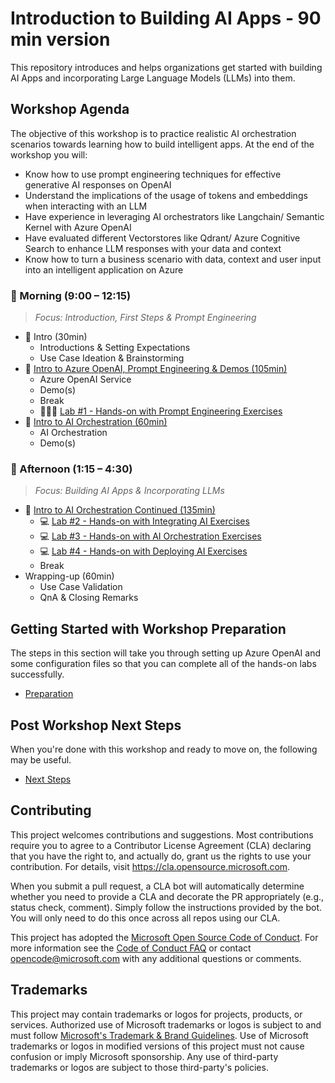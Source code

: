 # Introduction to Building AI Apps - 90 min version

This repository introduces and helps organizations get started with building AI Apps and incorporating Large Language Models (LLMs) into them.

## Workshop Agenda

The objective of this workshop is to practice realistic AI orchestration scenarios towards learning how to build intelligent apps.
At the end of the workshop you will: 
* Know how to use prompt engineering techniques for effective generative AI responses on OpenAI
* Understand the implications of the usage of tokens and embeddings when interacting with an LLM
* Have experience in leveraging AI orchestrators like Langchain/ Semantic Kernel with Azure OpenAI
* Have evaluated different Vectorstores like Qdrant/ Azure Cognitive Search to enhance LLM responses with your data and context
* Know how to turn a business scenario with data, context and user input into an intelligent application on Azure

### 🌅 Morning (9:00 – 12:15)

> *Focus: Introduction, First Steps & Prompt Engineering*

* 📣 Intro (30min)
  * Introductions & Setting Expectations
  * Use Case Ideation & Brainstorming
* 📣 [Intro to Azure OpenAI, Prompt Engineering & Demos (105min)](presentations/README.md)
  * Azure OpenAI Service
  * Demo(s)
  * Break
  * 🧑🏼‍💻 [Lab #1 - Hands-on with Prompt Engineering Exercises](labs/01-prompts/README.md)
* 📣 [Intro to AI Orchestration (60min)](presentations/README.md)
  * AI Orchestration
  * Demo(s)

### 🌆 Afternoon (1:15 – 4:30)

> *Focus: Building AI Apps & Incorporating LLMs*

* 📣 [Intro to AI Orchestration Continued (135min)](presentations/README.md)
  * 💻 [Lab #2 - Hands-on with Integrating AI Exercises](labs/02-integrating-ai/README.md)
  * 💻 [Lab #3 - Hands-on with AI Orchestration Exercises](labs/03-orchestration/README.md)
  * 💻 [Lab #4 - Hands-on with Deploying AI Exercises](labs/04-deploy-ai/README.md)
  * Break
* Wrapping-up (60min)
  * Use Case Validation
  * QnA & Closing Remarks


## Getting Started with Workshop Preparation

The steps in this section will take you through setting up Azure OpenAI and some configuration files so that you can complete all of the hands-on labs successfully.

* [Preparation](labs/00-setup/README.md)

## Post Workshop Next Steps

When you're done with this workshop and ready to move on, the following may be useful.

* [Next Steps](docs/next_steps.md)

## Contributing

This project welcomes contributions and suggestions.  Most contributions require you to agree to a
Contributor License Agreement (CLA) declaring that you have the right to, and actually do, grant us
the rights to use your contribution. For details, visit https://cla.opensource.microsoft.com.

When you submit a pull request, a CLA bot will automatically determine whether you need to provide
a CLA and decorate the PR appropriately (e.g., status check, comment). Simply follow the instructions
provided by the bot. You will only need to do this once across all repos using our CLA.

This project has adopted the [Microsoft Open Source Code of Conduct](https://opensource.microsoft.com/codeofconduct/).
For more information see the [Code of Conduct FAQ](https://opensource.microsoft.com/codeofconduct/faq/) or
contact [opencode@microsoft.com](mailto:opencode@microsoft.com) with any additional questions or comments.

## Trademarks

This project may contain trademarks or logos for projects, products, or services. Authorized use of Microsoft 
trademarks or logos is subject to and must follow 
[Microsoft's Trademark & Brand Guidelines](https://www.microsoft.com/en-us/legal/intellectualproperty/trademarks/usage/general).
Use of Microsoft trademarks or logos in modified versions of this project must not cause confusion or imply Microsoft sponsorship.
Any use of third-party trademarks or logos are subject to those third-party's policies.
